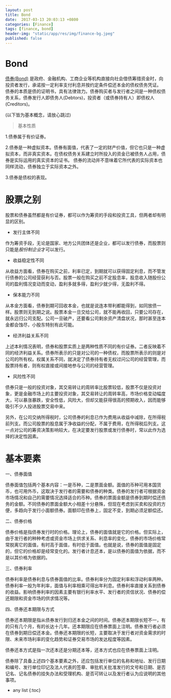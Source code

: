 ```yaml
---
layout: post
title: Bond
date:  2017-03-13 20:03:13 +0800
categories: [Finance]
tags: [finance, bond]
header-img: "static/app/res/img/finance-bg.jpeg"
published: false
---
```


# Bond

[债券(Bond)](http://wiki.mbalib.com/wiki/Bond) 是政府、金融机构、工商企业等机构直接向社会借债筹措资金时，向投资者发行，承诺按一定利率支付利息并按约定条件偿还本金的债权债务凭证。
债券的本质是债的证明书，具有法律效力。债券购买者与发行者之间是一种债权债务关系，债券发行人即债务人(Debtors)，投资者（或债券持有人）即债权人(Creditors)。


(以下皆为基本概念，请放心跳过)

> 基本性质

1.债券属于有价证券。

2.债券是一种虚拟资本。债券有面值，代表了一定的财产价值，但它也只是一种虚拟资本，而非真实资本。在债权债务关系建立时所投入的资金已被债务人占用，债券是实际运用的真实资本的证书。
债券的流动并不意味着它所代表的实际资本也同样流动，债券独立于实际资本之外。

3.债券是债权的表现。


# 股票之别

股票和债券虽然都是有价证券，都可以作为筹资的手段和投资工具，但两者却有明显的区别。

- 发行主体不同

作为筹资手段，无论是国家、地方公共团体还是企业，都可以发行债券，而股票则只能是*股份制企业*才可以发行。

- 收益稳定性不同

从收益方面看，债券在购买之前，利率已定，到期就可以获得固定利息，而不管发行债券的公司经营获利与否。股票一般在购买之前不定股息率，股息收入随股份公司的盈利情况变动而变动，盈利多就多得，盈利少就少得，无盈利不得。

- 保本能力不同

从本金方面看，债券到期可回收本金，也就是说连本带利都能得到，如同放债一样。股票则无到期之说。股票本金一旦交给公司，就不能再收回，只要公司存在，就永远归公司支配。公司一旦破产，还要看公司剩余资产清盘状况，那时甚至连本金都会蚀尽，小股东特别有此可能。

- 经济利益关系不同

上述本利情况表明，债券和股票实质上是两种性质不同的有价证券。二者反映着不同的经济利益关系。债券所表示的只是对公司的一种债权，而股票所表示的则是对公司的所有权。权属关系不同，就决定了债券持有者无权过问公司的经营管理，而股票持有者，则有权直接或间接地参与公司的经营管理。

- 风险性不同

债券只是一般的投资对象，其交易转让的周转率比股票较低，股票不仅是投资对象，更是金融市场上的主要投资对象，其交易转让的周转率高，市场价格变动幅度大，可以暴涨暴跌，安全性低，风险大，但却又能获得很高的预期收入，因而能够吸引不少人投进股票交易中来。

另外，在公司交纳所得税时，公司债券的利息已作为费用从收益中减除，在所得税前列支。而公司股票的股息属于净收益的分配，不属于费用，在所得税后列支。这一点对公司的筹资决策影响较大，在决定要发行股票或发行债券时，常以此作为选择的决定性因素。


# 基本要素

一、债券面值

债券面值包括两个基本内容：一是币种，二是票面金额。面值的币种可用本国货币，也可用外币，这取决于发行者的需要和债券的种类。债券的发行者可根据资金市场情况和自己的需要情况选择适合的币种。债券的票面金额是债券到期时偿还债务的金额。不同债券的票面金额大小相差十分悬殊，但现在考虑到买卖和投资的方便，多趋向于发行小面额债券。面额印在债券上，固定不变，到期必须足额偿还。


二、债券价格

债券价格是指债券发行时的价格。理论上，债券的面值就是它的价格。但实际上，由于发行者的种种考虑或资金市场上供求关系、利息率的变化，债券的市场价格常常脱离它的面值，有时高于面值，有时低于面值。也就是说，债券的面值是固定的，但它的价格却是经常变化的。发行者计息还本，是以债券的面值为依据，而不是以其价格为依据的。


三、债券利率

债券利率是债券利息与债券面值的比率。债券利率分为固定利率和浮动利率两种。债券利率一般为年利率，面值与利率相乘可得出年利息。债券利率直接关系到债券的收益。影响债券利率的因素主要有银行利率水平、发行者的资信状况、债券的偿还期限和资金市场的供求情况等。


四、债券还本期限与方式

债券还本期限是指从债券发行到归还本金之间的时间。债券还本期限长短不一，有的只有几个月，有的长达十几年。还本期限应在债券票面上注明。债券发行者必须在债券到期日偿还本金。债券还本期限的长短，主要取决于发行者对资金需求的时限、未来市场利率的变化趋势和证券交易市场的发达程度等因素。

债券还本方式是指一次还本还是分期还本等，还本方式也应在债券票面上注明。

债券除了具备上述四个基本要素之外，还应包括发行单位的名称和地址、发行日期和编号、发行单位印记及法人代表的签章、审批机关批准发行的文号和日期、是否记名、记名债券的挂失办法和受理机构、是否可转让以及发行者认为应说明的其他事项。



* any list
{:toc}



